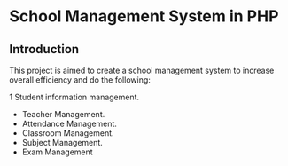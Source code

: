 # School Management System in PHP

## Introduction

This project is aimed to create a school management system to increase overall
efficiency and do the following:

1 Student information management.
- Teacher Management.
- Attendance Management.
- Classroom Management.
- Subject Management.
- Exam Management
